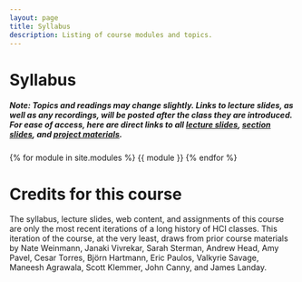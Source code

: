 ```yaml
---
layout: page
title: Syllabus
description: Listing of course modules and topics.
---
```


# Syllabus

##### Note: Topics and readings may change slightly. Links to lecture slides, as well as any recordings, will be posted after the class they are introduced. For ease of access, here are direct links to all [lecture slides](https://drive.google.com/drive/folders/1QaZaZay39VsE3DDVGFWscu2TYw-M21s2?usp=sharing), [section slides](https://drive.google.com/drive/folders/1zaghiz_Btff8xMlbb7K4tkCpuzS-9xcI?usp=sharing), and [project materials](https://drive.google.com/drive/folders/1HvgS8sfXAOMPh888YqzALfMetpbIAH0Q?usp=sharing).

{% for module in site.modules %}
{{ module }}
{% endfor %}


# Credits for this course
The syllabus, lecture slides, web content, and assignments of this course are only the most recent iterations of a long history of HCI classes. This iteration of the course, at the very least, draws from prior course materials by Nate Weinmann, Janaki Vivrekar, Sarah Sterman, Andrew Head, Amy Pavel, Cesar Torres, Björn Hartmann, Eric Paulos, Valkyrie Savage, Maneesh Agrawala, Scott Klemmer, John Canny, and James Landay.
